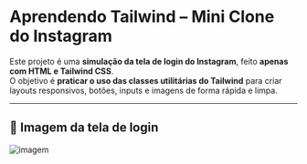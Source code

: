 # Aprendendo Tailwind – Mini Clone do Instagram

Este projeto é uma **simulação da tela de login do Instagram**, feito **apenas com HTML e Tailwind CSS**.  
O objetivo é **praticar o uso das classes utilitárias do Tailwind** para criar layouts responsivos, botões, inputs e imagens de forma rápida e limpa.

---

## 📂 Imagem da tela de login

![imagem]()

